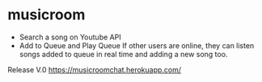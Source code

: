 # musicroom

- Search a song on Youtube API
- Add to Queue and Play Queue
If other users are online, they can listen songs added to queue in real time and adding a new song too. 

Release V.0
https://musicroomchat.herokuapp.com/
